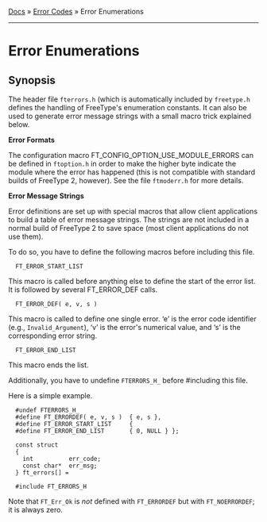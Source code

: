 [Docs](ft2-index.md) &raquo; [Error Codes](ft2-toc.md#error-codes) &raquo; Error Enumerations

-------------------------------

# Error Enumerations

## Synopsis

The header file `fterrors.h` (which is automatically included by `freetype.h` defines the handling of FreeType's enumeration constants. It can also be used to generate error message strings with a small macro trick explained below.

**Error Formats**

The configuration macro FT_CONFIG_OPTION_USE_MODULE_ERRORS can be defined in `ftoption.h` in order to make the higher byte indicate the module where the error has happened (this is not compatible with standard builds of FreeType&nbsp;2, however). See the file `ftmoderr.h` for more details.

**Error Message Strings**

Error definitions are set up with special macros that allow client applications to build a table of error message strings. The strings are not included in a normal build of FreeType&nbsp;2 to save space (most client applications do not use them).

To do so, you have to define the following macros before including this file.
```
  FT_ERROR_START_LIST
```

This macro is called before anything else to define the start of the error list. It is followed by several FT_ERROR_DEF calls.
```
  FT_ERROR_DEF( e, v, s )
```

This macro is called to define one single error. &lsquo;e&rsquo; is the error code identifier (e.g., `Invalid_Argument`), &lsquo;v&rsquo; is the error's numerical value, and &lsquo;s&rsquo; is the corresponding error string.
```
  FT_ERROR_END_LIST
```

This macro ends the list.

Additionally, you have to undefine `FTERRORS_H_` before #including this file.

Here is a simple example.
```
  #undef FTERRORS_H_
  #define FT_ERRORDEF( e, v, s )  { e, s },
  #define FT_ERROR_START_LIST     {
  #define FT_ERROR_END_LIST       { 0, NULL } };

  const struct
  {
    int          err_code;
    const char*  err_msg;
  } ft_errors[] =

  #include FT_ERRORS_H
```

Note that `FT_Err_Ok` is _not_ defined with `FT_ERRORDEF` but with `FT_NOERRORDEF`; it is always zero.

